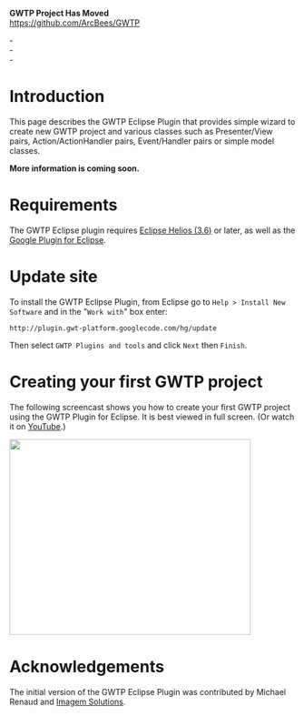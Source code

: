 **GWTP Project Has Moved** <br />
https://github.com/ArcBees/GWTP

-<br />
-<br />
-<br />

# Introduction #

This page describes the GWTP Eclipse Plugin that provides simple wizard to create new GWTP project and various classes such as Presenter/View pairs, Action/ActionHandler pairs, Event/Handler pairs or simple model classes.

**More information is coming soon.**

# Requirements #

The GWTP Eclipse plugin requires [Eclipse Helios (3.6)](http://www.eclipse.org/downloads/) or later, as well as the [Google Plugin for Eclipse](http://code.google.com/eclipse/).

# Update site #

To install the GWTP Eclipse Plugin, from Eclipse go to `Help > Install New Software` and in the "`Work with`" box enter:
```
http://plugin.gwt-platform.googlecode.com/hg/update
```
Then select `GWTP Plugins and tools` and click `Next` then `Finish`.

# Creating your first GWTP project #

The following screencast shows you how to create your first GWTP project using the GWTP Plugin for Eclipse. It is best viewed in full screen. (Or watch it on [YouTube](http://www.youtube.com/watch?v=cC-Qh4q1lCI).)

<a href='http://www.youtube.com/watch?feature=player_embedded&v=cC-Qh4q1lCI' target='_blank'><img src='http://img.youtube.com/vi/cC-Qh4q1lCI/0.jpg' width='425' height=344 /></a>


# Acknowledgements #

The initial version of the GWTP Eclipse Plugin was contributed by Michael Renaud and [Imagem Solutions](http://www.imagemsoft.com/).